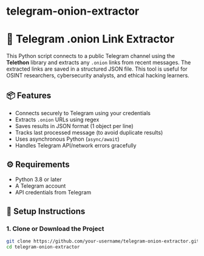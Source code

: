 # telegram-onion-extractor
# 🧅 Telegram .onion Link Extractor

This Python script connects to a public Telegram channel using the **Telethon** library and extracts any `.onion` links from recent messages. The extracted links are saved in a structured JSON file. This tool is useful for OSINT researchers, cybersecurity analysts, and ethical hacking learners.

## 📦 Features

- Connects securely to Telegram using your credentials
- Extracts `.onion` URLs using regex
- Saves results in JSON format (1 object per line)
- Tracks last processed message (to avoid duplicate results)
- Uses asynchronous Python (`async/await`)
- Handles Telegram API/network errors gracefully

## ⚙️ Requirements

- Python 3.8 or later
- A Telegram account
- API credentials from Telegram
## 🚀 Setup Instructions

### 1. Clone or Download the Project

```bash
git clone https://github.com/your-username/telegram-onion-extractor.git
cd telegram-onion-extractor

